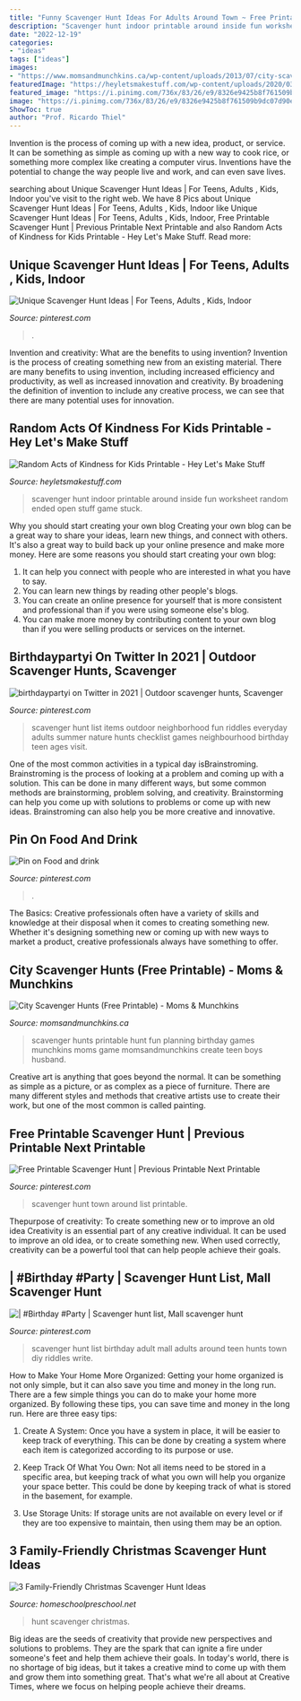 ```yaml
---
title: "Funny Scavenger Hunt Ideas For Adults Around Town ~ Free Printable Scavenger Hunt"
description: "Scavenger hunt indoor printable around inside fun worksheet random ended open stuff game stuck"
date: "2022-12-19"
categories:
- "ideas"
tags: ["ideas"]
images:
- "https://www.momsandmunchkins.ca/wp-content/uploads/2013/07/city-scavenger-hunts.png"
featuredImage: "https://heyletsmakestuff.com/wp-content/uploads/2020/03/Indoor-Scavenger-Hunt-FEATURE-750-x-1125.jpg"
featured_image: "https://i.pinimg.com/736x/83/26/e9/8326e9425b8f761509b9dc07d90eae67.jpg"
image: "https://i.pinimg.com/736x/83/26/e9/8326e9425b8f761509b9dc07d90eae67.jpg"
ShowToc: true
author: "Prof. Ricardo Thiel"
---
```



Invention is the process of coming up with a new idea, product, or service. It can be something as simple as coming up with a new way to cook rice, or something more complex like creating a computer virus. Inventions have the potential to change the way people live and work, and can even save lives.

	

		
searching about Unique Scavenger Hunt Ideas | For Teens, Adults , Kids, Indoor you've visit to the right web. We have 8 Pics about Unique Scavenger Hunt Ideas | For Teens, Adults , Kids, Indoor like Unique Scavenger Hunt Ideas | For Teens, Adults , Kids, Indoor, Free Printable Scavenger Hunt | Previous Printable Next Printable and also Random Acts of Kindness for Kids Printable - Hey Let&#039;s Make Stuff. Read more:
		
    
## Unique Scavenger Hunt Ideas | For Teens, Adults , Kids, Indoor

<img loading=lazy src="https://i.pinimg.com/originals/b5/1b/ab/b51bab7aa052e591b8203e78f5c64052.jpg" onerror="this.onerror=null;this.src='https://tse4.mm.bing.net/th?id=OIP.0zphmie5vm4G2xXPvcDmdwHaJ4&amp;pid=15.1';" alt="Unique Scavenger Hunt Ideas | For Teens, Adults , Kids, Indoor">

_Source: pinterest.com_

>. 

	

Invention and creativity: What are the benefits to using invention?
Invention is the process of creating something new from an existing material. There are many benefits to using invention, including increased efficiency and productivity, as well as increased innovation and creativity. By broadening the definition of invention to include any creative process, we can see that there are many potential uses for innovation.

    
## Random Acts Of Kindness For Kids Printable - Hey Let&#039;s Make Stuff

<img loading=lazy src="https://heyletsmakestuff.com/wp-content/uploads/2020/03/Indoor-Scavenger-Hunt-FEATURE-750-x-1125.jpg" onerror="this.onerror=null;this.src='https://tse3.mm.bing.net/th?id=OIP.8J4hjYeB7oy7QxUVLykImAHaLH&amp;pid=15.1';" alt="Random Acts of Kindness for Kids Printable - Hey Let&#039;s Make Stuff">

_Source: heyletsmakestuff.com_

>scavenger hunt indoor printable around inside fun worksheet random ended open stuff game stuck. 

	

Why you should start creating your own blog
Creating your own blog can be a great way to share your ideas, learn new things, and connect with others. It's also a great way to build back up your online presence and make more money. Here are some reasons you should start creating your own blog: 
1. It can help you connect with people who are interested in what you have to say. 
2. You can learn new things by reading other people's blogs. 
3. You can create an online presence for yourself that is more consistent and professional than if you were using someone else's blog. 
4. You can make more money by contributing content to your own blog than if you were selling products or services on the internet.

    
## Birthdaypartyi On Twitter In 2021 | Outdoor Scavenger Hunts, Scavenger

<img loading=lazy src="https://i.pinimg.com/736x/83/26/e9/8326e9425b8f761509b9dc07d90eae67.jpg" onerror="this.onerror=null;this.src='https://tse3.mm.bing.net/th?id=OIP.qOgIAAN0hFDGEmyVyNHHggHaK6&amp;pid=15.1';" alt="birthdaypartyi on Twitter in 2021 | Outdoor scavenger hunts, Scavenger">

_Source: pinterest.com_

>scavenger hunt list items outdoor neighborhood fun riddles everyday adults summer nature hunts checklist games neighbourhood birthday teen ages visit. 

	

One of the most common activities in a typical day isBrainstroming. Brainstroming is the process of looking at a problem and coming up with a solution. This can be done in many different ways, but some common methods are brainstorming, problem solving, and creativity. Brainstorming can help you come up with solutions to problems or come up with new ideas. Brainstroming can also help you be more creative and innovative.

    
## Pin On Food And Drink

<img loading=lazy src="https://i.pinimg.com/736x/41/32/d2/4132d2fe8e54e491d82a603fdcac4bd9.jpg" onerror="this.onerror=null;this.src='https://tse2.mm.bing.net/th?id=OIP.FIB6J-AFc1kLKXTOaDhy8gHaHu&amp;pid=15.1';" alt="Pin on Food and drink">

_Source: pinterest.com_

>. 

	

The Basics:
Creative professionals often have a variety of skills and knowledge at their disposal when it comes to creating something new. Whether it's designing something new or coming up with new ways to market a product, creative professionals always have something to offer.

    
## City Scavenger Hunts (Free Printable) - Moms &amp; Munchkins

<img loading=lazy src="https://www.momsandmunchkins.ca/wp-content/uploads/2013/07/city-scavenger-hunts.png" onerror="this.onerror=null;this.src='https://tse3.mm.bing.net/th?id=OIP.D7MNwaahiTti3VB8KOCOawHaH2&amp;pid=15.1';" alt="City Scavenger Hunts (Free Printable) - Moms &amp; Munchkins">

_Source: momsandmunchkins.ca_

>scavenger hunts printable hunt fun planning birthday games munchkins moms game momsandmunchkins create teen boys husband. 

	

Creative art is anything that goes beyond the normal. It can be something as simple as a picture, or as complex as a piece of furniture. There are many different styles and methods that creative artists use to create their work, but one of the most common is called painting.

    
## Free Printable Scavenger Hunt | Previous Printable Next Printable

<img loading=lazy src="https://s-media-cache-ak0.pinimg.com/736x/63/72/f9/6372f9bae4dd13793b6da2f06b7bf216--scavenger-hunt-list-around-town-scavenger-hunt.jpg" onerror="this.onerror=null;this.src='https://tse1.mm.bing.net/th?id=OIP.mHKNIbkGXe691jRqFmWY0gHaJk&amp;pid=15.1';" alt="Free Printable Scavenger Hunt | Previous Printable Next Printable">

_Source: pinterest.com_

>scavenger hunt town around list printable. 

	

Thepurpose of creativity: To create something new or to improve an old idea
Creativity is an essential part of any creative individual. It can be used to improve an old idea, or to create something new. When used correctly, creativity can be a powerful tool that can help people achieve their goals.

    
## | #Birthday #Party | Scavenger Hunt List, Mall Scavenger Hunt

<img loading=lazy src="https://i.pinimg.com/originals/9e/bb/5c/9ebb5c1db94ac091948789e414695735.jpg" onerror="this.onerror=null;this.src='https://tse2.mm.bing.net/th?id=OIP.gfLRiexXddnV54s_U9D16gHaFu&amp;pid=15.1';" alt="| #Birthday #Party | Scavenger hunt list, Mall scavenger hunt">

_Source: pinterest.com_

>scavenger hunt list birthday adult mall adults around teen hunts town diy riddles write. 

	

How to Make Your Home More Organized: Getting your home organized is not only simple, but it can also save you time and money in the long run.
There are a few simple things you can do to make your home more organized. By following these tips, you can save time and money in the long run. Here are three easy tips:
1. Create A System: Once you have a system in place, it will be easier to keep track of everything. This can be done by creating a system where each item is categorized according to its purpose or use.

2. Keep Track Of What You Own: Not all items need to be stored in a specific area, but keeping track of what you own will help you organize your space better. This could be done by keeping track of what is stored in the basement, for example.

3. Use Storage Units: If storage units are not available on every level or if they are too expensive to maintain, then using them may be an option.

    
## 3 Family-Friendly Christmas Scavenger Hunt Ideas

<img loading=lazy src="https://homeschoolpreschool.net/wp-content/uploads/2020/09/cmas-scav-hunt-1-683x1024.png" onerror="this.onerror=null;this.src='https://tse1.mm.bing.net/th?id=OIP.h3guyXNhWKTFS1IIUDj2ygHaLG&amp;pid=15.1';" alt="3 Family-Friendly Christmas Scavenger Hunt Ideas">

_Source: homeschoolpreschool.net_

>hunt scavenger christmas. 

	

Big ideas are the seeds of creativity that provide new perspectives and solutions to problems. They are the spark that can ignite a fire under someone's feet and help them achieve their goals. In today's world, there is no shortage of big ideas, but it takes a creative mind to come up with them and grow them into something great. That's what we're all about at Creative Times, where we focus on helping people achieve their dreams.

